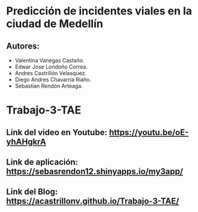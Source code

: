 # Predicción de incidentes viales en la ciudad de Medellín

## Autores:
- Valentina Vanegas Castaño.
- Edwar Jose Londoño Correa.
- Andres Castrillón Velasquez.
- Diego Andres Chavarría Riaño.
- Sebastian Rendón Arteaga.

# Trabajo-3-TAE

## Link del video en Youtube: https://youtu.be/oE-yhAHgkrA
## Link de aplicación: https://sebasrendon12.shinyapps.io/my3app/
## Link del Blog: https://acastrillonv.github.io/Trabajo-3-TAE/

